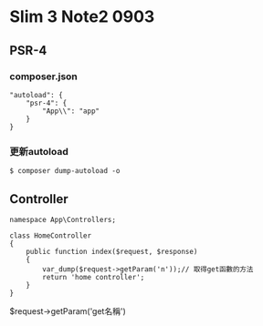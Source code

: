 # Slim 3 Note2 0903

## PSR-4
### composer.json
    "autoload": {
    	"psr-4": {
    		"App\\": "app"
    	}
    }
### 更新autoload
    $ composer dump-autoload -o

## Controller

    namespace App\Controllers;  

    class HomeController
    {
        public function index($request, $response)
        {
            var_dump($request->getParam('n'));// 取得get函數的方法
            return 'home controller';
        }
    }

$request->getParam('get名稱')